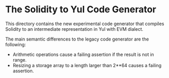 # The Solidity to Yul Code Generator

This directory contains the new experimental code generator that
compiles Solidity to an intermediate representation in Yul
with EVM dialect.

The main semantic differences to the legacy code generator are the following:

- Arithmetic operations cause a failing assertion if the result is not in range.
- Resizing a storage array to a length larger than 2**64 causes a failing assertion.
